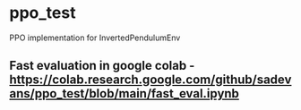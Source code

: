# ppo_test
PPO implementation for InvertedPendulumEnv

## Fast evaluation in google colab - https://colab.research.google.com/github/sadevans/ppo_test/blob/main/fast_eval.ipynb
